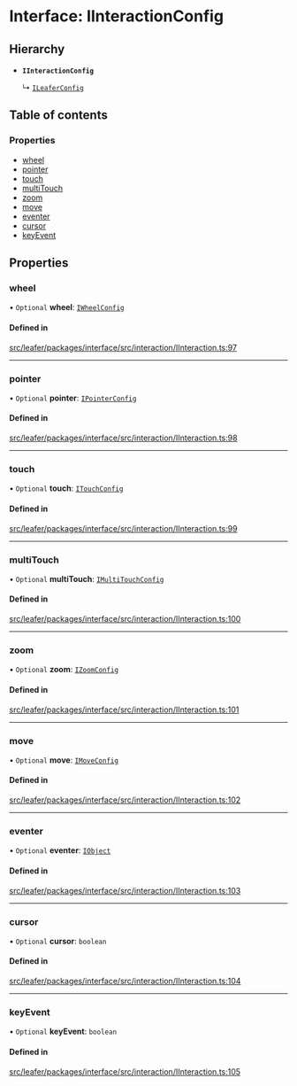 # Interface: IInteractionConfig

## Hierarchy

- **`IInteractionConfig`**

  ↳ [`ILeaferConfig`](ILeaferConfig.md)

## Table of contents

### Properties

- [wheel](IInteractionConfig.md#wheel)
- [pointer](IInteractionConfig.md#pointer)
- [touch](IInteractionConfig.md#touch)
- [multiTouch](IInteractionConfig.md#multitouch)
- [zoom](IInteractionConfig.md#zoom)
- [move](IInteractionConfig.md#move)
- [eventer](IInteractionConfig.md#eventer)
- [cursor](IInteractionConfig.md#cursor)
- [keyEvent](IInteractionConfig.md#keyevent)

## Properties

### wheel

• `Optional` **wheel**: [`IWheelConfig`](IWheelConfig.md)

#### Defined in

[src/leafer/packages/interface/src/interaction/IInteraction.ts:97](https://github.com/leaferjs/leafer/blob/e3d29379fa30ec6414b4ee45872fc9fd9c3f2178/packages/interface/src/interaction/IInteraction.ts#L97)

___

### pointer

• `Optional` **pointer**: [`IPointerConfig`](IPointerConfig.md)

#### Defined in

[src/leafer/packages/interface/src/interaction/IInteraction.ts:98](https://github.com/leaferjs/leafer/blob/e3d29379fa30ec6414b4ee45872fc9fd9c3f2178/packages/interface/src/interaction/IInteraction.ts#L98)

___

### touch

• `Optional` **touch**: [`ITouchConfig`](ITouchConfig.md)

#### Defined in

[src/leafer/packages/interface/src/interaction/IInteraction.ts:99](https://github.com/leaferjs/leafer/blob/e3d29379fa30ec6414b4ee45872fc9fd9c3f2178/packages/interface/src/interaction/IInteraction.ts#L99)

___

### multiTouch

• `Optional` **multiTouch**: [`IMultiTouchConfig`](IMultiTouchConfig.md)

#### Defined in

[src/leafer/packages/interface/src/interaction/IInteraction.ts:100](https://github.com/leaferjs/leafer/blob/e3d29379fa30ec6414b4ee45872fc9fd9c3f2178/packages/interface/src/interaction/IInteraction.ts#L100)

___

### zoom

• `Optional` **zoom**: [`IZoomConfig`](IZoomConfig.md)

#### Defined in

[src/leafer/packages/interface/src/interaction/IInteraction.ts:101](https://github.com/leaferjs/leafer/blob/e3d29379fa30ec6414b4ee45872fc9fd9c3f2178/packages/interface/src/interaction/IInteraction.ts#L101)

___

### move

• `Optional` **move**: [`IMoveConfig`](IMoveConfig.md)

#### Defined in

[src/leafer/packages/interface/src/interaction/IInteraction.ts:102](https://github.com/leaferjs/leafer/blob/e3d29379fa30ec6414b4ee45872fc9fd9c3f2178/packages/interface/src/interaction/IInteraction.ts#L102)

___

### eventer

• `Optional` **eventer**: [`IObject`](IObject.md)

#### Defined in

[src/leafer/packages/interface/src/interaction/IInteraction.ts:103](https://github.com/leaferjs/leafer/blob/e3d29379fa30ec6414b4ee45872fc9fd9c3f2178/packages/interface/src/interaction/IInteraction.ts#L103)

___

### cursor

• `Optional` **cursor**: `boolean`

#### Defined in

[src/leafer/packages/interface/src/interaction/IInteraction.ts:104](https://github.com/leaferjs/leafer/blob/e3d29379fa30ec6414b4ee45872fc9fd9c3f2178/packages/interface/src/interaction/IInteraction.ts#L104)

___

### keyEvent

• `Optional` **keyEvent**: `boolean`

#### Defined in

[src/leafer/packages/interface/src/interaction/IInteraction.ts:105](https://github.com/leaferjs/leafer/blob/e3d29379fa30ec6414b4ee45872fc9fd9c3f2178/packages/interface/src/interaction/IInteraction.ts#L105)
